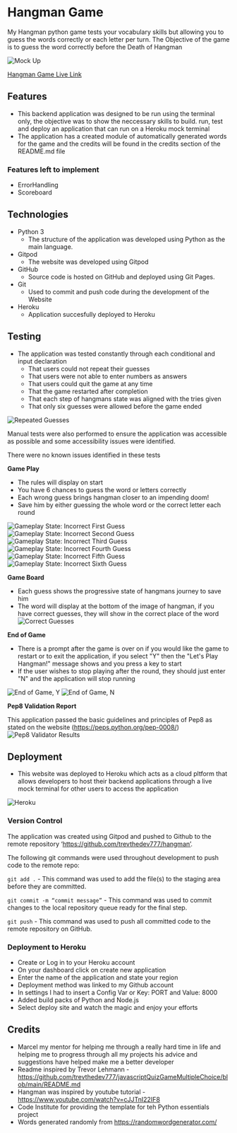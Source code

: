 # Hangman Game

My Hangman python game tests your vocabulary skills but allowing you to guess the words correctly or each letter per turn. The Objective of the game is to guess the word correctly before the Death of Hangman

![Mock Up](https://github.com/trevthedev777/hangman/blob/main/assets/readme_imgs/13%20Live%20On%20Heroku.jpg?raw=true)

[Hangman Game Live Link](https://hangmanpythongame.herokuapp.com/)

## Features

- This backend application was designed to be run using the terminal only, the objective was to show the neccessary skills to build. run, test and deploy an application that can run on a Heroku mock terminal 
- The application has a created module of automatically generated words for the game and the credits will be found in the credits section of the README.md file
 

### Features left to implement
- ErrorHandling
- Scoreboard

## Technologies

- Python 3
  - The structure of the application was developed using Python as the main language.
- Gitpod
  - The website was developed using Gitpod
- GitHub
  - Source code is hosted on GitHub and deployed using Git Pages.
- Git
  - Used to commit and push code during the development of the Website
- Heroku
  - Application succesfully deployed to Heroku

## Testing

- The application was tested constantly through each conditional and input declaration
    - That users could not repeat their guesses
    - That users were not able to enter numbers as answers
    - That users could quit the game at any time
    - That the game restarted after completion
    - That each step of hangmans state was aligned with the tries given
    - That only six guesses were allowed before the game ended

![Repeated Guesses](https://github.com/trevthedev777/hangman/blob/main/assets/readme_imgs/03%20Repeated%20Guess.jpg?raw=true)

Manual tests were also performed to ensure the application was accessible as possible and some accessibility issues were identified.

There were no known issues identified in these tests

**Game Play**

* The rules will display on start
* You have 6 chances to guess the word or letters correctly
* Each wrong guess brings hangman closer to an impending doom!
* Save him by either guessing the whole word or the correct letter each round

![Gameplay State: Incorrect First Guess](https://github.com/trevthedev777/hangman/blob/main/assets/readme_imgs/02%20First%20Incorrect%20Guess.jpg?raw=true)
![Gameplay State: Incorrect Second Guess](https://github.com/trevthedev777/hangman/blob/main/assets/readme_imgs/04%20Second%20Incorrect%20Guess.jpg?raw=true)
![Gameplay State: Incorrect Third Guess](https://github.com/trevthedev777/hangman/blob/main/assets/readme_imgs/05%20Third%20Incorrect%20Guess.jpg?raw=true)
![Gameplay State: Incorrect Fourth Guess](https://github.com/trevthedev777/hangman/blob/main/assets/readme_imgs/06%20Fourth%20Incorrect%20Guess.jpg?raw=true)
![Gameplay State: Incorrect Fifth Guess](https://github.com/trevthedev777/hangman/blob/main/assets/readme_imgs/07%20Fifth%20Incorrect%20Guess.jpg?raw=true)
![Gameplay State: Incorrect Sixth Guess](https://github.com/trevthedev777/hangman/blob/main/assets/readme_imgs/08%20Sixth%20Incorrect%20Guess.jpg?raw=true)

**Game Board**

* Each guess shows the progressive state of hangmans journey to save him
* The word will display at the bottom of the image of hangman, if you have correct guesses, they will show in the correct place of the word
![Correct Guesses](https://github.com/trevthedev777/hangman/blob/main/assets/readme_imgs/12%20Correct%20Guess.jpg?raw=true)


**End of Game**

* There is a prompt after the game is over on if you would like the game to restart or to exit the application, if you select "Y" then the "Let's Play Hangman!" message shows and you press a key to start
* If the user wishes to stop playing after the round, they should just enter "N" and the application will stop running

![End of Game, Y](https://github.com/trevthedev777/hangman/blob/main/assets/readme_imgs/10%20Restart%20Game%20after%20end.jpg?raw=true)
![End of Game, N](https://github.com/trevthedev777/hangman/blob/main/assets/readme_imgs/11%20Exit%20app%20after%20end%20game.jpg?raw=true)


**Pep8 Validation Report**

This application passed the basic guidelines and principles of Pep8 as stated on the website (https://peps.python.org/pep-0008/)
![Pep8 Validator Results](https://github.com/trevthedev777/hangman/blob/main/assets/readme_imgs/09%20Pep8%20Validation.jpg?raw=true)

## Deployment

- This website was deployed to Heroku which acts as a cloud pltform that allows developers to host their backend applications through a live mock terminal for other users to access the application

![Heroku](https://github.com/trevthedev777/hangman/blob/main/assets/readme_imgs/13%20Live%20On%20Heroku.jpg?raw=true) 


### Version Control

The application was created using Gitpod and pushed to Github to the remote repository ‘https://github.com/trevthedev777/hangman’.

The following git commands were used throughout development to push code to the remote repo:

```git add .``` - This command was used to add the file(s) to the staging area before they are committed.

```git commit -m “commit message”``` - This command was used to commit changes to the local repository queue ready for the final step.

```git push``` - This command was used to push all committed code to the remote repository on GitHub.

### Deployment to Heroku

- Create or Log in to your Heroku account
- On your dashboard click on create new application
- Enter the name of the application and state your region
- Deployment method was linked to my Github account
- In settings I had to insert a Config Var or Key: PORT and Value: 8000
- Added build packs of Python and Node.js
- Select deploy site and watch the magic and enjoy your efforts

## Credits 

* Marcel my mentor for helping me through a really hard time in life and helping me to progress through all my projects
  his advice and suggestions have helped make me a better developer
* Readme inspired by Trevor Lehmann - https://github.com/trevthedev777/javascriptQuizGameMultipleChoice/blob/main/README.md
* Hangman was inspired by youtube tutorial - https://www.youtube.com/watch?v=cJJTnI22IF8
* Code Institute for providing the template for teh Python essentials project 
* Words generated randomly from https://randomwordgenerator.com/